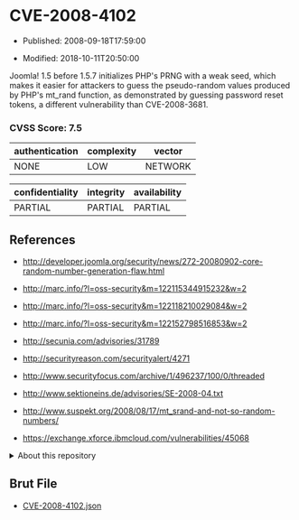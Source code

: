 # CVE-2008-4102

- Published: 2008-09-18T17:59:00

- Modified: 2018-10-11T20:50:00

Joomla! 1.5 before 1.5.7 initializes PHP's PRNG with a weak seed, which makes it easier for attackers to guess the pseudo-random values produced by PHP's mt_rand function, as demonstrated by guessing password reset tokens, a different vulnerability than CVE-2008-3681.

### CVSS Score: **7.5**

| authentication | complexity | vector |
| --- | --- | --- |
| NONE | LOW | NETWORK |

| confidentiality | integrity | availability |
| --- | --- | --- |
| PARTIAL | PARTIAL | PARTIAL |

## References

* http://developer.joomla.org/security/news/272-20080902-core-random-number-generation-flaw.html

* http://marc.info/?l=oss-security&m=122115344915232&w=2

* http://marc.info/?l=oss-security&m=122118210029084&w=2

* http://marc.info/?l=oss-security&m=122152798516853&w=2

* http://secunia.com/advisories/31789

* http://securityreason.com/securityalert/4271

* http://www.securityfocus.com/archive/1/496237/100/0/threaded

* http://www.sektioneins.de/advisories/SE-2008-04.txt

* http://www.suspekt.org/2008/08/17/mt_srand-and-not-so-random-numbers/

* https://exchange.xforce.ibmcloud.com/vulnerabilities/45068

<details>
<summary>About this repository</summary> 

  This repository is part of the project [Live Hack CVE](https://github.com/Live-Hack-CVE). Main website can be found [www.live-hack.org](https://www.live-hack.org) 
  
  Made by [Sn0wAlice](https://github.com/Sn0wAlice) for the people that care about security and need to have a feed of the latest CVEs. Hope you enjoy it, don't forget to star the repo and follow me on [Twitter](https://twitter.com/Sn0wAlice) and [Github](https://github.com/Sn0wAlice). And that is my [personnal website](https://www.alice-snow.me/)

  - [Home Page](https://github.com/Live-Hack-CVE)
  - [Framework](https://github.com/Live-Hack-CVE/cve-framework)
  - [CVE database](https://github.com/Live-Hack-CVE/full_database)
  - [Changelog](https://github.com/Live-Hack-CVE/Changelog)
</details>

## Brut File

* [CVE-2008-4102.json](https://raw.githubusercontent.com/Live-Hack-CVE/full_database/main/cves/2008/CVE-2008-4102.json)

